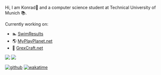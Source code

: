 Hi, I am Konrad👋 and a computer science student at Technical University of Munich 📚.

Currently working on:
 - 🏊 [SwimResults](https://github.com/SwimResults)
 - 🌎 [MyPlayPlanet.net](https://myplayplanet.net)
 - 🐺 [GrexCraft.net](https://github.com/GrexCraft)

![](https://github-readme-stats.vercel.app/api/?username=konrad2002&theme=tokyonight&hide_border=true&bg_color=0d1117&text_color=7a8490&title_color=ffffff)
![](https://github-readme-stats.vercel.app/api/wakatime?username=konrad2002&layout=compact&langs_count=22&theme=tokyonight&hide_border=true&bg_color=0d1117&text_color=7a8490&title_color=ffffff)

[![github](https://img.shields.io/github/followers/konrad2002?logo=github&style=flat-square)](https://github.com/konrad2002?tab=followers)
[![wakatime](https://wakatime.com/badge/user/c815fb75-a23b-4831-b153-0f2e66f77e07.svg?style=flat-square)](https://wakatime.com/@c815fb75-a23b-4831-b153-0f2e66f77e07)

<!--
**konrad2002/konrad2002** is a ✨ _special_ ✨ repository because its `README.md` (this file) appears on your GitHub profile.

Here are some ideas to get you started:

- 🔭 I’m currently working on ...
- 🌱 I’m currently learning ...
- 👯 I’m looking to collaborate on ...
- 🤔 I’m looking for help with ...
- 💬 Ask me about ...
- 📫 How to reach me: ...
- 😄 Pronouns: ...
- ⚡ Fun fact: ...
-->
